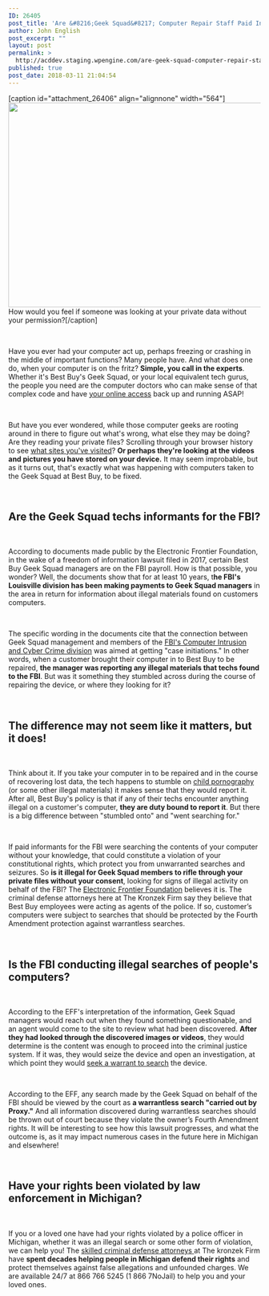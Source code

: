 ```yaml
---
ID: 26405
post_title: 'Are &#8216;Geek Squad&#8217; Computer Repair Staff Paid Informants For The FBI?'
author: John English
post_excerpt: ""
layout: post
permalink: >
  http://acddev.staging.wpengine.com/are-geek-squad-computer-repair-staff-paid-informants-for-the-fbi.html
published: true
post_date: 2018-03-11 21:04:54
---
```

[caption id="attachment_26406" align="alignnone" width="564"]<img class="wp-image-26406" src="http://acddev.staging.wpengine.com/wp-content/uploads/2018/03/internet-1235106_1920-300x217.jpg" alt="" width="564" height="408" /> How would you feel if someone was looking at your private data without your permission?[/caption]

&nbsp;

<span style="font-weight: 400;">Have you ever had your computer act up, perhaps freezing or crashing in the middle of important functions? Many people have. And what does one do, when your computer is on the fritz? </span><b>Simple, you call in the experts</b><span style="font-weight: 400;">. Whether it's Best Buy's Geek Squad, or your local equivalent tech gurus, the people you need are the computer doctors who can make sense of that complex code and have </span><a href="https://acddev.staging.wpengine.com/computer-crimes.html"><span style="font-weight: 400;">your online access</span></a><span style="font-weight: 400;"> back up and running ASAP! </span>

&nbsp;

<span style="font-weight: 400;">But have you ever wondered, while those computer geeks are rooting around in there to figure out what's wrong, what else they may be doing? Are they reading your private files? Scrolling through your browser history to see </span><a href="https://acddev.staging.wpengine.com/federal-child-pornography-laws.html"><span style="font-weight: 400;">what sites you've visited</span></a><span style="font-weight: 400;">? </span><b>Or perhaps they're looking at the videos and pictures you have stored on your device.</b><span style="font-weight: 400;"> It may seem improbable, but as it turns out, that's exactly what was happening with computers taken to the Geek Squad at Best Buy, to be fixed.</span>

&nbsp;
<h2><b>Are the Geek Squad techs informants for the FBI?</b></h2>
&nbsp;

<span style="font-weight: 400;">According to documents made public by the Electronic Frontier Foundation, in the wake of a freedom of information lawsuit filed in 2017, certain Best Buy Geek Squad managers are on the FBI payroll. How is that possible, you wonder? Well, the documents show that for at least 10 years, t</span><b>he FBI's Louisville division has been making payments to Geek Squad managers</b><span style="font-weight: 400;"> in the area in return for information about illegal materials found on customers computers.</span>

&nbsp;

<span style="font-weight: 400;">The specific wording in the documents cite that the connection between Geek Squad management and members of the </span><a href="https://www.fbi.gov/investigate/cyber"><span style="font-weight: 400;">FBI's Computer Intrusion and Cyber Crime division</span></a><span style="font-weight: 400;"> was aimed at getting "case initiations." In other words, when a customer brought their computer in to Best Buy to be repaired, </span><b>the manager was reporting any illegal materials that techs found to the FBI</b><span style="font-weight: 400;">. But was it something they stumbled across during the course of repairing the device, or where they looking for it?</span>

&nbsp;
<h2><b>The difference may not seem like it matters, but it does!</b></h2>
&nbsp;

<span style="font-weight: 400;">Think about it. If you take your computer in to be repaired and in the course of recovering lost data, the tech happens to stumble on </span><a href="https://acddev.staging.wpengine.com/mi-child-pornography-laws.html"><span style="font-weight: 400;">child pornography</span></a><span style="font-weight: 400;"> (or some other illegal materials) it makes sense that they would report it. After all, Best Buy's policy is that if any of their techs encounter anything illegal on a customer's computer, </span><b>they are duty bound to report it</b><span style="font-weight: 400;">. But there is a big difference between "stumbled onto" and "went searching for."</span>

&nbsp;

<span style="font-weight: 400;">If paid informants for the FBI were searching the contents of your computer without your knowledge, that could constitute a violation of your constitutional rights, which protect you from unwarranted searches and seizures. So </span><b>is it illegal for Geek Squad members to rifle through your private files without your consent</b><span style="font-weight: 400;">, looking for signs of illegal activity on behalf of the FBI? The </span><a href="https://www.eff.org/"><span style="font-weight: 400;">Electronic Frontier Foundation</span></a><span style="font-weight: 400;"> believes it is. The criminal defense attorneys here at The Kronzek Firm say they believe that Best Buy employees were acting as agents of the police. If so, customer’s computers were subject to searches that should be protected by the Fourth Amendment protection against warrantless searches. </span>

&nbsp;
<h2><b>Is the FBI conducting illegal searches of people's computers?</b></h2>
&nbsp;

<span style="font-weight: 400;">According to the EFF's interpretation of the information, Geek Squad managers would reach out when they found something questionable, and an agent would come to the site to review what had been discovered. </span><b>After they had looked through the discovered images or videos</b><span style="font-weight: 400;">, they would determine is the content was enough to proceed into the criminal justice system. If it was, they would seize the device and open an investigation, at which point they would </span><a href="https://acddev.staging.wpengine.com/searches.html"><span style="font-weight: 400;">seek a warrant to search</span></a><span style="font-weight: 400;"> the device.</span>

&nbsp;

<span style="font-weight: 400;">According to the EFF, any search made by the Geek Squad on behalf of the FBI should be viewed by the court as </span><b>a warrantless search "carried out by Proxy."</b><span style="font-weight: 400;"> And all information discovered during warrantless searches should be thrown out of court because they violate the owner’s Fourth Amendment rights. It will be interesting to see how this lawsuit progresses, and what the outcome is, as it may impact numerous cases in the future here in Michigan and elsewhere!</span>

&nbsp;
<h2><b>Have your rights been violated by law enforcement in Michigan?</b></h2>
&nbsp;

<span style="font-weight: 400;">If you or a loved one have had your rights violated by a police officer in Michigan, whether it was an illegal search or some other form of violation, we can help you! The </span><a href="https://acddev.staging.wpengine.com/trial-attorneys.html"><span style="font-weight: 400;">skilled criminal defense attorneys </span></a><span style="font-weight: 400;">at The kronzek Firm have </span><b>spent decades helping people in Michigan defend their rights</b><span style="font-weight: 400;"> and protect themselves against false allegations and unfounded charges. We are available 24/7 at 866 766 5245 (1 866 7NoJail) to help you and your loved ones.</span>

&nbsp;